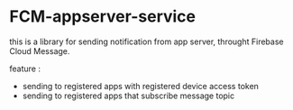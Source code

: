 # FCM-appserver-service
this is a library for sending notification from app server, throught Firebase Cloud Message.

feature :
- sending to registered apps with registered device access token
- sending to registered apps that subscribe message topic
